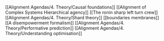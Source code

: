 [[Alignment Agendas/4. Theory/Causal foundations]]
[[Alignment of Complex Systems Hierarchical agency]]
[[The ronin sharp left turn crew]]
[[Alignment Agendas/4. Theory/Shard theory]]
[[boundaries  membranes]]
[[A disempowerment formalism]]
[[Alignment Agendas/4. Theory/Performative prediction]]
[[Alignment Agendas/4. Theory/Understanding optimisation]]

